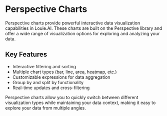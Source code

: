 # Perspective Charts

Perspective charts provide powerful interactive data visualization capabilities in Louie.AI. These charts are built on the Perspective library and offer a wide range of visualization options for exploring and analyzing your data.

## Key Features

- Interactive filtering and sorting
- Multiple chart types (bar, line, area, heatmap, etc.)
- Customizable expressions for data aggregation
- Group by and split by functionality
- Real-time updates and cross-filtering

Perspective charts allow you to quickly switch between different visualization types while maintaining your data context, making it easy to explore your data from multiple angles.

